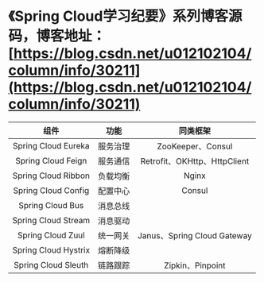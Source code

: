 # 《Spring Cloud学习纪要》系列博客源码，博客地址：[https://blog.csdn.net/u012102104/column/info/30211](https://blog.csdn.net/u012102104/column/info/30211)


|组件   |  功能 |  同类框架|
|:--------:|:-----:|:-----:|
|Spring Cloud Eureka   |   服务治理   | ZooKeeper、Consul|
|Spring Cloud Feign|   服务通信   | Retrofit、OKHttp、HttpClient|
|Spring Cloud Ribbon|   负载均衡   |  Nginx|
|Spring Cloud Config|   配置中心   |  Consul|
|Spring Cloud Bus|   消息总线   |  |
|Spring Cloud Stream|   消息驱动  |  |
|Spring Cloud Zuul|   统一网关   |  Janus、Spring Cloud Gateway|
|Spring Cloud Hystrix|   熔断降级   |  |
|Spring Cloud Sleuth|   链路跟踪   |  Zipkin、Pinpoint|
